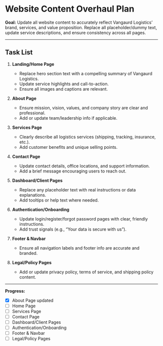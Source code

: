 # Website Content Overhaul Plan

**Goal:**
Update all website content to accurately reflect Vangaurd Logistics’ brand, services, and value proposition. Replace all placeholder/dummy text, update service descriptions, and ensure consistency across all pages.

---

## Task List

1. **Landing/Home Page**
   - Replace hero section text with a compelling summary of Vangaurd Logistics.
   - Update service highlights and call-to-action.
   - Ensure all images and captions are relevant.

2. **About Page**
   - Ensure mission, vision, values, and company story are clear and professional.
   - Add or update team/leadership info if applicable.

3. **Services Page**
   - Clearly describe all logistics services (shipping, tracking, insurance, etc.).
   - Add customer benefits and unique selling points.

4. **Contact Page**
   - Update contact details, office locations, and support information.
   - Add a brief message encouraging users to reach out.

5. **Dashboard/Client Pages**
   - Replace any placeholder text with real instructions or data explanations.
   - Add tooltips or help text where needed.

6. **Authentication/Onboarding**
   - Update login/register/forgot password pages with clear, friendly instructions.
   - Add trust signals (e.g., “Your data is secure with us”).

7. **Footer & Navbar**
   - Ensure all navigation labels and footer info are accurate and branded.

8. **Legal/Policy Pages**
   - Add or update privacy policy, terms of service, and shipping policy content.

---

**Progress:**
- [x] About Page updated
- [ ] Home Page
- [ ] Services Page
- [ ] Contact Page
- [ ] Dashboard/Client Pages
- [ ] Authentication/Onboarding
- [ ] Footer & Navbar
- [ ] Legal/Policy Pages
